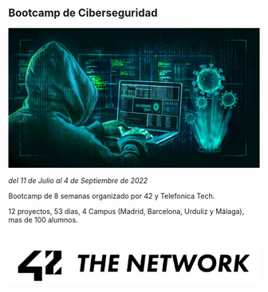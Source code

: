 ## Bootcamp de Ciberseguridad 

![image text](https://github.com/rikrdo1979/cybersec/blob/main/images/ciberseguridad.jpg)

*del 11 de Julio al 4 de Septiembre de 2022*

Bootcamp de 8 semanas organizado por 42 y Telefonica Tech.

12 proyectos, 53 días, 4 Campus (Madrid, Barcelona, Urduliz y Málaga), mas de 100 alumnos.

</br>

<p align="center">
  <img src="https://github.com/rikrdo1979/cybersec/blob/main/images/42.png" />
</p>
